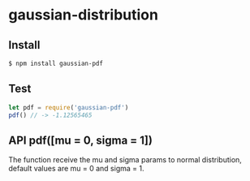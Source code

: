 # gaussian-distribution
## Install

```bash
$ npm install gaussian-pdf
```
## Test

```js
let pdf = require('gaussian-pdf')
pdf() // -> -1.12565465
```
## API  pdf([mu = 0, sigma = 1])

The function receive the mu and sigma params to normal distribution, default values are 
mu = 0 and sigma = 1.
